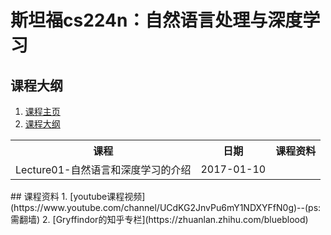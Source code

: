 # 斯坦福cs224n：自然语言处理与深度学习
##  课程大纲
1. [课程主页](https://web.stanford.edu/class/cs224n/index.html)
2. [课程大纲](https://web.stanford.edu/class/cs224n/syllabus.html)
 <table>
		<tr>
			<th>课程</th>
			<th>日期</th>
			<th>课程资料</th>
		</tr>
		<tr>
			<td>Lecture01-自然语言和深度学习的介绍</td>
			<td>2017-01-10</td>
			<td></td>
		</tr>
	</table>
## 课程资料
1. [youtube课程视频](https://www.youtube.com/channel/UCdKG2JnvPu6mY1NDXYFfN0g)--(ps:需翻墙)
2. [Gryffindor的知乎专栏](https://zhuanlan.zhihu.com/blueblood)
